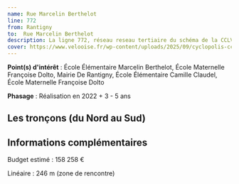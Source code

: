 ```yaml
---
name: Rue Marcelin Berthelot
line: 772
from: Rantigny
to:  Rue Marcelin Berthelot 
description: La ligne 772, réseau reseau tertiaire du schéma de la CCLVD (tronçon 172) concerne Rantigny - Rue Marcelin Berthelot
cover: https://www.velooise.fr/wp-content/uploads/2025/09/cyclopolis-cclvd-172.jpg
---
```


**Point(s) d'intérêt** : École Élémentaire Marcelin Berthelot, École Maternelle Françoise Dolto, Mairie De Rantigny, École Élémentaire Camille Claudel, École Maternelle Françoise Dolto

**Phasage** : Réalisation en 2022 + 3 - 5 ans

## Les tronçons (du Nord au Sud)

## Informations complémentaires

Budget estimé :  158 258 € 

Linéaire : 246 m (zone de rencontre)

